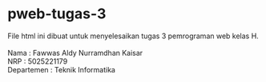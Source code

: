 # pweb-tugas-3
File html ini dibuat untuk menyelesaikan tugas 3 pemrograman web kelas H.<br /><br />
Nama : Fawwas Aldy Nurramdhan Kaisar<br />
NRP : 5025221179<br />
Departemen : Teknik Informatika
